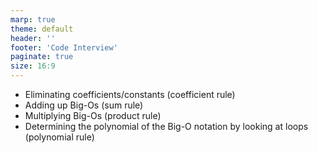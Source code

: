 ```yaml
---
marp: true
theme: default
header: ''
footer: 'Code Interview'
paginate: true
size: 16:9
---
```


- Eliminating coefficients/constants (coefficient rule)
- Adding up Big-Os (sum rule)
- Multiplying Big-Os (product rule)
- Determining the polynomial of the Big-O notation by looking at loops (polynomial rule)

